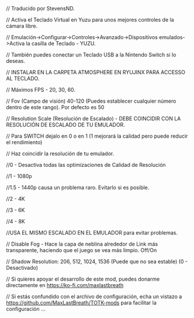 // Traducido por StevensND.

// Activa el Teclado Virtual en Yuzu para unos mejores controles de la cámara libre.

// Emulación->Configurar->Controles->Avanzado->Dispositivos emulados->Activa la casilla de Teclado - YUZU.

// También puedes conectar un Teclado USB a la Nintendo Switch si lo deseas.

// INSTALAR EN LA CARPETA ATMOSPHERE EN RYUJINX PARA ACCESSO AL TECLADO.

// Máximos FPS - 20, 30, 60.

// Fov (Campo de visión) 40-120 (Puedes establecer cualquier número dentro de este rango). Por defecto es 50

// Resolution Scale (Resolución de Escalado) - DEBE COINCIDIR CON LA RESOLUCIÓN DE ESCALADO DE TU EMULADOR.

// Para SWITCH  dejalo en 0 o en 1 (1 mejorará la calidad pero puede reducir el rendimiento)

// Haz coincidir la resolución de tu emulador. 

//0 - Desactiva todas las optimizaciones de Calidad de Resolución 

//1 - 1080p

//1.5 - 1440p causa un problema raro. Evitarlo si es posible. 

//2 - 4K 

//3 - 6K 

//4 - 8K 

//USA EL MISMO ESCALADO EN EL EMULADOR para evitar problemas.

// Disable Fog - Hace la capa de neblina alrededor de Link más transparente, haciendo que el juego se vea más limpio. Off/On

// Shadow Resolution: 206, 512, 1024, 1536 (Puede que no sea estable) (0 - Desactivado)

// Si quieres apoyar el desarrollo de este mod, puedes donarme directamente en https://ko-fi.com/maxlastbreath

// Si estás confundido con el archivo de configuración, echa un vistazo a https://github.com/MaxLastBreath/TOTK-mods para facilitar la configuración ...